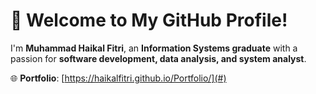 # 👋 Welcome to My GitHub Profile!

I'm **Muhammad Haikal Fitri**, an **Information Systems graduate** with a passion for **software development, data analysis, and system analyst**.

🌐 **Portfolio**: [https://haikalfitri.github.io/Portfolio/](#)  
